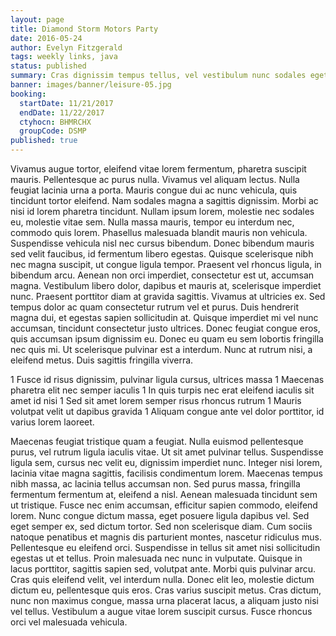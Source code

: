 ```yaml
---
layout: page
title: Diamond Storm Motors Party
date: 2016-05-24
author: Evelyn Fitzgerald
tags: weekly links, java
status: published
summary: Cras dignissim tempus tellus, vel vestibulum nunc sodales eget. Pellentesque.
banner: images/banner/leisure-05.jpg
booking:
  startDate: 11/21/2017
  endDate: 11/22/2017
  ctyhocn: BHMRCHX
  groupCode: DSMP
published: true
---
```

Vivamus augue tortor, eleifend vitae lorem fermentum, pharetra suscipit mauris. Pellentesque ac purus nulla. Vivamus vel aliquam lectus. Nulla feugiat lacinia urna a porta. Mauris congue dui ac nunc vehicula, quis tincidunt tortor eleifend. Nam sodales magna a sagittis dignissim. Morbi ac nisi id lorem pharetra tincidunt. Nullam ipsum lorem, molestie nec sodales eu, molestie vitae sem. Nulla massa mauris, tempor eu interdum nec, commodo quis lorem. Phasellus malesuada blandit mauris non vehicula.
Suspendisse vehicula nisl nec cursus bibendum. Donec bibendum mauris sed velit faucibus, id fermentum libero egestas. Quisque scelerisque nibh nec magna suscipit, ut congue ligula tempor. Praesent vel rhoncus ligula, in bibendum arcu. Aenean non orci imperdiet, consectetur est ut, accumsan magna. Vestibulum libero dolor, dapibus et mauris at, scelerisque imperdiet nunc. Praesent porttitor diam at gravida sagittis. Vivamus at ultricies ex. Sed tempus dolor ac quam consectetur rutrum vel et purus. Duis hendrerit magna dui, et egestas sapien sollicitudin at. Quisque imperdiet mi vel nunc accumsan, tincidunt consectetur justo ultrices. Donec feugiat congue eros, quis accumsan ipsum dignissim eu. Donec eu quam eu sem lobortis fringilla nec quis mi. Ut scelerisque pulvinar est a interdum. Nunc at rutrum nisi, a eleifend metus. Duis sagittis fringilla viverra.

1 Fusce id risus dignissim, pulvinar ligula cursus, ultrices massa
1 Maecenas pharetra elit nec semper iaculis
1 In quis turpis nec erat eleifend iaculis sit amet id nisi
1 Sed sit amet lorem semper risus rhoncus rutrum
1 Mauris volutpat velit ut dapibus gravida
1 Aliquam congue ante vel dolor porttitor, id varius lorem laoreet.

Maecenas feugiat tristique quam a feugiat. Nulla euismod pellentesque purus, vel rutrum ligula iaculis vitae. Ut sit amet pulvinar tellus. Suspendisse ligula sem, cursus nec velit eu, dignissim imperdiet nunc. Integer nisi lorem, lacinia vitae magna sagittis, facilisis condimentum lorem. Maecenas tempus nibh massa, ac lacinia tellus accumsan non. Sed purus massa, fringilla fermentum fermentum at, eleifend a nisl. Aenean malesuada tincidunt sem ut tristique. Fusce nec enim accumsan, efficitur sapien commodo, eleifend lorem. Nunc congue dictum massa, eget posuere ligula dapibus vel. Sed eget semper ex, sed dictum tortor. Sed non scelerisque diam. Cum sociis natoque penatibus et magnis dis parturient montes, nascetur ridiculus mus.
Pellentesque eu eleifend orci. Suspendisse in tellus sit amet nisi sollicitudin egestas ut et tellus. Proin malesuada nec nunc in vulputate. Quisque in lacus porttitor, sagittis sapien sed, volutpat ante. Morbi quis pulvinar arcu. Cras quis eleifend velit, vel interdum nulla. Donec elit leo, molestie dictum dictum eu, pellentesque quis eros. Cras varius suscipit metus. Cras dictum, nunc non maximus congue, massa urna placerat lacus, a aliquam justo nisi vel tellus. Vestibulum a augue vitae lorem suscipit cursus. Fusce rhoncus orci vel malesuada vehicula.
